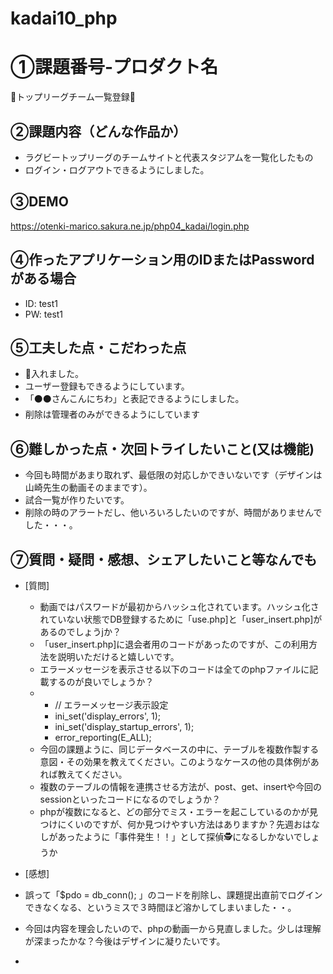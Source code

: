 # kadai10_php
# ①課題番号-プロダクト名

🏉トップリーグチーム一覧登録🏉

## ②課題内容（どんな作品か）

- ラグビートップリーグのチームサイトと代表スタジアムを一覧化したもの
- ログイン・ログアウトできるようにしました。

## ③DEMO

https://otenki-marico.sakura.ne.jp/php04_kadai/login.php

## ④作ったアプリケーション用のIDまたはPasswordがある場合

- ID: test1
- PW: test1

## ⑤工夫した点・こだわった点

- 🏉入れました。
- ユーザー登録もできるようにしています。
- 「⚫️⚫️さんこんにちわ」と表記できるようにしました。
- 削除は管理者のみができるようにしています

## ⑥難しかった点・次回トライしたいこと(又は機能)

- 今回も時間があまり取れず、最低限の対応しかできいないです（デザインは山崎先生の動画そのままです）。
- 試合一覧が作りたいです。
- 削除の時のアラートだし、他いろいろしたいのですが、時間がありませんでした・・・。

## ⑦質問・疑問・感想、シェアしたいこと等なんでも

- [質問]
  - 動画ではパスワードが最初からハッシュ化されています。ハッシュ化されていない状態でDB登録するために「use.php]と「user_insert.php]があるのでしょうjか？
  - 「user_insert.php]に退会者用のコードがあったのですが、この利用方法を説明いただけると嬉しいです。
  - エラーメッセージを表示させる以下のコードは全てのphpファイルに記載するのが良いでしょうか？
  - - // エラーメッセージ表示設定
    - ini_set('display_errors', 1);
    - ini_set('display_startup_errors', 1);
    - error_reporting(E_ALL);
  - 今回の課題ように、同じデータベースの中に、テーブルを複数作製する意図・その効果を教えてください。このようなケースの他の具体例があれば教えてください。
  - 複数のテーブルの情報を連携させる方法が、post、get、insertや今回のsessionといったコードになるのでしょうか？
  - phpが複数になると、どの部分でミス・エラーを起こしているのかが見つけにくいのですが、何か見つけやすい方法はありますか？先週おはなしがあったように「事件発生！！」として探偵🕵️になるしかないでしょうか

- [感想]
- 誤って「$pdo = db_conn(); 」のコードを削除し、課題提出直前でログインできなくなる、というミスで３時間ほど溶かしてしまいました・・。
- 今回は内容を理会したいので、phpの動画一から見直しました。少しは理解が深まったかな？今後はデザインに凝りたいです。
- 
